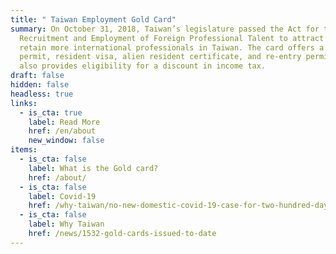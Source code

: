 ```yaml
---
title: " Taiwan Employment Gold Card"
summary: On October 31, 2018, Taiwan’s legislature passed the Act for the
  Recruitment and Employment of Foreign Professional Talent to attract and
  retain more international professionals in Taiwan. The card offers a work
  permit, resident visa, alien resident certificate, and re-entry permit. It
  also provides eligibility for a discount in income tax.
draft: false
hidden: false
headless: true
links:
  - is_cta: true
    label: Read More
    href: /en/about
    new_window: false
items:
  - is_cta: false
    label: What is the Gold card?
    href: /about/
  - is_cta: false
    label: Covid-19
    href: /why-taiwan/no-new-domestic-covid-19-case-for-two-hundred-days-how-do-taiwan-do-it
  - is_cta: false
    label: Why Taiwan
    href: /news/1532-gold-cards-issued-to-date
---
```

<!-- This text will never be seen -->